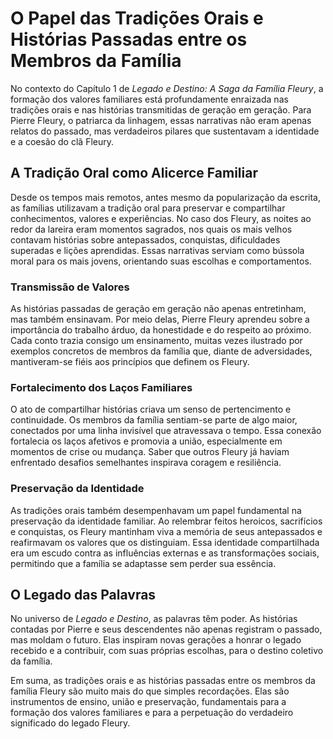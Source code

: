 # O Papel das Tradições Orais e Histórias Passadas entre os Membros da Família

No contexto do Capítulo 1 de *Legado e Destino: A Saga da Família Fleury*, a formação dos valores familiares está profundamente enraizada nas tradições orais e nas histórias transmitidas de geração em geração. Para Pierre Fleury, o patriarca da linhagem, essas narrativas não eram apenas relatos do passado, mas verdadeiros pilares que sustentavam a identidade e a coesão do clã Fleury.

## A Tradição Oral como Alicerce Familiar

Desde os tempos mais remotos, antes mesmo da popularização da escrita, as famílias utilizavam a tradição oral para preservar e compartilhar conhecimentos, valores e experiências. No caso dos Fleury, as noites ao redor da lareira eram momentos sagrados, nos quais os mais velhos contavam histórias sobre antepassados, conquistas, dificuldades superadas e lições aprendidas. Essas narrativas serviam como bússola moral para os mais jovens, orientando suas escolhas e comportamentos.

### Transmissão de Valores

As histórias passadas de geração em geração não apenas entretinham, mas também ensinavam. Por meio delas, Pierre Fleury aprendeu sobre a importância do trabalho árduo, da honestidade e do respeito ao próximo. Cada conto trazia consigo um ensinamento, muitas vezes ilustrado por exemplos concretos de membros da família que, diante de adversidades, mantiveram-se fiéis aos princípios que definem os Fleury.

### Fortalecimento dos Laços Familiares

O ato de compartilhar histórias criava um senso de pertencimento e continuidade. Os membros da família sentiam-se parte de algo maior, conectados por uma linha invisível que atravessava o tempo. Essa conexão fortalecia os laços afetivos e promovia a união, especialmente em momentos de crise ou mudança. Saber que outros Fleury já haviam enfrentado desafios semelhantes inspirava coragem e resiliência.

### Preservação da Identidade

As tradições orais também desempenhavam um papel fundamental na preservação da identidade familiar. Ao relembrar feitos heroicos, sacrifícios e conquistas, os Fleury mantinham viva a memória de seus antepassados e reafirmavam os valores que os distinguiam. Essa identidade compartilhada era um escudo contra as influências externas e as transformações sociais, permitindo que a família se adaptasse sem perder sua essência.

## O Legado das Palavras

No universo de *Legado e Destino*, as palavras têm poder. As histórias contadas por Pierre e seus descendentes não apenas registram o passado, mas moldam o futuro. Elas inspiram novas gerações a honrar o legado recebido e a contribuir, com suas próprias escolhas, para o destino coletivo da família.

Em suma, as tradições orais e as histórias passadas entre os membros da família Fleury são muito mais do que simples recordações. Elas são instrumentos de ensino, união e preservação, fundamentais para a formação dos valores familiares e para a perpetuação do verdadeiro significado do legado Fleury.